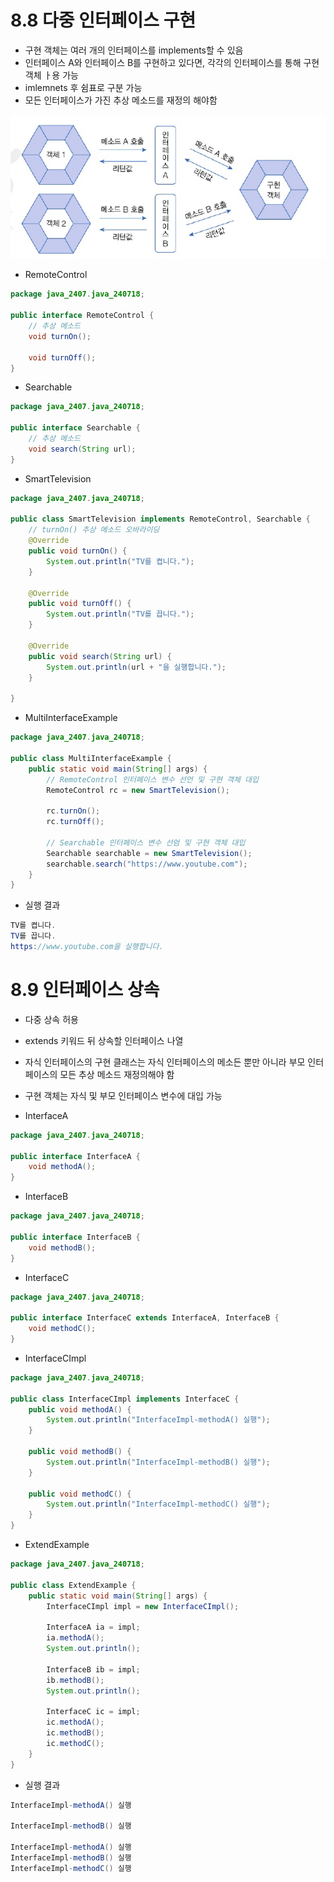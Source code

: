 # 8.8 다중 인터페이스 구현
- 구현 객체는 여러 개의 인터페이스를 implements할 수 있음
- 인터페이스 A와 인터페이스 B를 구현하고 있다면, 각각의 인터페이스를 통해 구현 객체 ㅏ용 가능
- imlemnets 후 쉼표로 구분 가능
- 모든 인터페이스가 가진 추상 메소드를 재정의 해야함

![img_1.png](img_1.png)

- RemoteControl

```java
package java_2407.java_240718;

public interface RemoteControl {
    // 추상 메소드
    void turnOn();

    void turnOff();
}

```

- Searchable

```java
package java_2407.java_240718;

public interface Searchable {
    // 추상 메소드
    void search(String url);
}

```

- SmartTelevision

```java
package java_2407.java_240718;

public class SmartTelevision implements RemoteControl, Searchable {
    // turnOn() 추상 메소드 오바라이딩
    @Override
    public void turnOn() {
        System.out.println("TV를 켭니다.");
    }

    @Override
    public void turnOff() {
        System.out.println("TV를 끕니다.");
    }

    @Override
    public void search(String url) {
        System.out.println(url + "을 실행합니다.");
    }

}

```

- MultiInterfaceExample

```java
package java_2407.java_240718;

public class MultiInterfaceExample {
    public static void main(String[] args) {
        // RemoteControl 인터페이스 변수 선언 및 구현 객체 대입
        RemoteControl rc = new SmartTelevision();

        rc.turnOn();
        rc.turnOff();

        // Searchable 인터페이스 변수 선엄 및 구현 객체 대입
        Searchable searchable = new SmartTelevision();
        searchable.search("https://www.youtube.com");
    }
}

```

- 실행 결과
```java
TV를 켭니다.
TV를 끕니다.
https://www.youtube.com을 실행합니다.
```

# 8.9 인터페이스 상속
- 다중 상속 허용
- extends 키워드 뒤 상속할 인터페이스 나열
- 자식 인터페이스의 구현 클래스는 자식 인터페이스의 메소든 뿐만 아니라 부모 인터페이스의 모든 추상 메소드 재정의해야 함
- 구현 객체는 자식 및 부모 인터페이스 변수에 대입 가능

- InterfaceA

```java
package java_2407.java_240718;

public interface InterfaceA {
    void methodA();
}

```

- InterfaceB

```java
package java_2407.java_240718;

public interface InterfaceB {
    void methodB();
}

```

- InterfaceC

```java
package java_2407.java_240718;

public interface InterfaceC extends InterfaceA, InterfaceB {
    void methodC();
}

```

- InterfaceCImpl

```java
package java_2407.java_240718;

public class InterfaceCImpl implements InterfaceC {
    public void methodA() {
        System.out.println("InterfaceImpl-methodA() 실행");
    }

    public void methodB() {
        System.out.println("InterfaceImpl-methodB() 실행");
    }

    public void methodC() {
        System.out.println("InterfaceImpl-methodC() 실행");
    }
}

```
- ExtendExample

```java
package java_2407.java_240718;

public class ExtendExample {
    public static void main(String[] args) {
        InterfaceCImpl impl = new InterfaceCImpl();

        InterfaceA ia = impl;
        ia.methodA();
        System.out.println();

        InterfaceB ib = impl;
        ib.methodB();
        System.out.println();

        InterfaceC ic = impl;
        ic.methodA();
        ic.methodB();
        ic.methodC();
    }
}

```

- 실행 결과
```java
InterfaceImpl-methodA() 실행

InterfaceImpl-methodB() 실행

InterfaceImpl-methodA() 실행
InterfaceImpl-methodB() 실행
InterfaceImpl-methodC() 실행

```